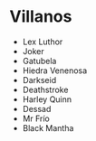 # Villanos

* Lex Luthor
* Joker
* Gatubela
* Hiedra Venenosa
* Darkseid
* Deathstroke
* Harley Quinn
* Dessad
* Mr Frío
* Black Mantha